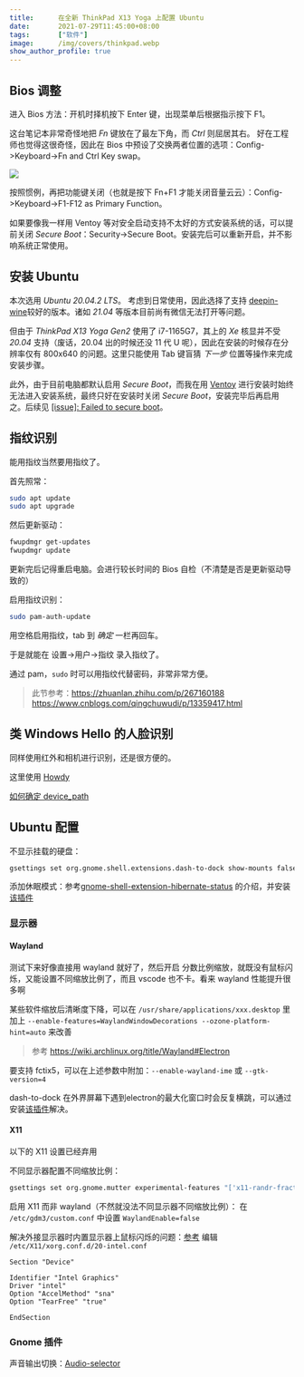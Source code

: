 ```yaml
---
title:      在全新 ThinkPad X13 Yoga 上配置 Ubuntu
date:       2021-07-29T11:45:00+08:00
tags:       ["软件"]
image:      /img/covers/thinkpad.webp
show_author_profile: true
---
```


## Bios 调整

进入 Bios 方法：开机时择机按下 Enter 键，出现菜单后根据指示按下 F1。

这台笔记本非常奇怪地把 *Fn* 键放在了最左下角，而 *Ctrl* 则屈居其右。
好在工程师也觉得这很奇怪，因此在 Bios 中预设了交换两者位置的选项：Config->Keyboard->Fn and Ctrl Key swap。

![](keyboard.webp)

按照惯例，再把功能键关闭（也就是按下 Fn+F1 才能关闭音量云云）：Config->Keyboard->F1-F12 as Primary Function。

如果要像我一样用 Ventoy 等对安全启动支持不太好的方式安装系统的话，可以提前关闭 *Secure Boot*：Security->Secure Boot。安装完后可以重新开启，并不影响系统正常使用。

## 安装 Ubuntu

本次选用 *Ubuntu 20.04.2 LTS*。
考虑到日常使用，因此选择了支持 [deepin-wine](https://github.com/zq1997/deepin-wine)较好的版本。诸如 *21.04* 等版本目前尚有微信无法打开等问题。

但由于 *ThinkPad X13 Yoga Gen2* 使用了 i7-1165G7，其上的 *Xe* 核显并不受 *20.04* 支持（废话，20.04 出的时候还没 11 代 U 呢），因此在安装的时候存在分辨率仅有 800x640 的问题。这里只能使用 Tab 键盲猜 *下一步* 位置等操作来完成安装步骤。

此外，由于目前电脑都默认启用 *Secure Boot*，而我在用 [Ventoy](https://github.com/ventoy/Ventoy) 进行安装时始终无法进入安装系统，最终只好在安装时关闭 *Secure Boot*，安装完毕后再启用之。后续见 [[issue]: Failed to secure boot](https://github.com/ventoy/Ventoy/issues/1024)。

## 指纹识别

能用指纹当然要用指纹了。

首先照常：
```bash
sudo apt update
sudo apt upgrade
```

然后更新驱动：
```Bash
fwupdmgr get-updates
fwupdmgr update
```

更新完后记得重启电脑。会进行较长时间的 Bios 自检（不清楚是否是更新驱动导致的）

启用指纹识别：
```Bash
sudo pam-auth-update
```
用空格启用指纹，tab 到 *确定* 一栏再回车。

于是就能在 设置->用户->指纹 录入指纹了。

通过 pam，`sudo` 时可以用指纹代替密码，非常非常方便。

> 此节参考：https://zhuanlan.zhihu.com/p/267160188 https://www.cnblogs.com/qingchuwudi/p/13359417.html

## 类 Windows Hello 的人脸识别

同样使用红外和相机进行识别，还是很方便的。

这里使用 [Howdy](https://github.com/Boltgolt/howdy)

[如何确定 device_path](https://github.com/boltgolt/howdy/issues/533#issuecomment-829116906)

## Ubuntu 配置

不显示挂载的硬盘：
```bash
gsettings set org.gnome.shell.extensions.dash-to-dock show-mounts false
```

添加休眠模式：参考[gnome-shell-extension-hibernate-status](https://github.com/arelange/gnome-shell-extension-hibernate-status) 的介绍，并安装[该插件](https://extensions.gnome.org/extension/755/hibernate-status-button/)

### 显示器

#### Wayland

测试下来好像直接用 wayland 就好了，然后开启 分数比例缩放，就既没有鼠标闪烁，又能设置不同缩放比例了，而且 vscode 也不卡。看来 wayland 性能提升很多啊

某些软件缩放后清晰度下降，可以在 `/usr/share/applications/xxx.desktop` 里加上 `--enable-features=WaylandWindowDecorations --ozone-platform-hint=auto` 来改善
> 参考 https://wiki.archlinux.org/title/Wayland#Electron

要支持 fctix5，可以在上述参数中附加：`--enable-wayland-ime` 或 `--gtk-version=4`

dash-to-dock 在外界屏幕下遇到electron的最大化窗口时会反复横跳，可以通过安装[该插件](https://extensions.gnome.org/extension/1873/disable-unredirect-fullscreen-windows/)解决。

#### X11

以下的 X11 设置已经弃用

不同显示器配置不同缩放比例：
```bash
gsettings set org.gnome.mutter experimental-features "['x11-randr-fractional-scaling']" # 我怀疑只要启用 fractional scaling 就行了
```

启用 X11 而非 wayland（不然就没法不同显示器不同缩放比例）：
在 `/etc/gdm3/custom.conf` 中设置 `WaylandEnable=false`

解决外接显示器时内置显示器上鼠标闪烁的问题：[参考](https://askubuntu.com/a/1231443/1085627)
编辑 `/etc/X11/xorg.conf.d/20-intel.conf`
```
Section "Device"

Identifier "Intel Graphics"
Driver "intel"
Option "AccelMethod" "sna"
Option "TearFree" "true"

EndSection
```

### Gnome 插件

声音输出切换：[Audio-selector](https://extensions.gnome.org/extension/5135/audio-selector/)
